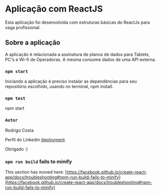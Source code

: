 # Aplicação com ReactJS

Esta aplicação foi desenvolvida com estruturas básicas do ReactJs para vaga profissional.

## Sobre a aplicação

A aplicação é relacionada a assinatura de planos de dados para Tablets, PC's e Wi-fi de Operadoras. A mesma consome dados de uma API externa.

### `npm start`

Iniciando a aplicação é preciso instalar as dependências para seu repositório escolhido, usando no terminal, npm install.

### `npm test`

npm start

### `Autor`

Rodrigo Costa

Perfil do Linkedin [deployment](https://facebook.github.io/create-react-app/docs/deployment).

Obrigado :)

### `npm run build` fails to minify

This section has moved here: [https://facebook.github.io/create-react-app/docs/troubleshooting#npm-run-build-fails-to-minify](https://facebook.github.io/create-react-app/docs/troubleshooting#npm-run-build-fails-to-minify)
